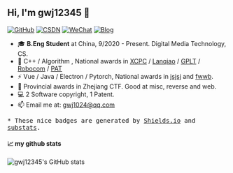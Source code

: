## Hi, I'm gwj12345 👋

[![GitHub](https://img.shields.io/badge/Github-gwj12345-lightgrey)](https://github.com/gwj12345)
[![CSDN](https://img.shields.io/badge/CSDN-%E5%B0%8F%E5%93%88%E9%87%8C-red)](https://gwj1314.blog.csdn.net/)
[![WeChat](https://img.shields.io/badge/%E5%BE%AE%E4%BF%A1-CS%E8%A1%8C%E8%80%85-brightgreen)](https://mp.weixin.qq.com/s/sc-cwq-NTNTJKghXBC2N-A)
[![Blog](https://img.shields.io/badge/Blog-%E5%B0%8F%E5%93%88%E9%87%8C-blue)](https://gwj1314.cn/)


- 🎓 **B.Eng Student** at China, 9/2020 - Present. Digital Media Technology, CS.
- 🎈 C++ / Algorithm , National awards in [XCPC](https://icpc.global/) / [Lanqiao](https://dasai.lanqiao.cn/) / [GPLT](https://gplt.patest.cn/regulation) / [Robocom](https://www.robocom.com.cn/) / [PAT](https://www.patest.cn/)
- ⚡ Vue / Java / Electron / Pytorch, National awards in [jsjsj](https://baike.baidu.com/item/%E4%B8%AD%E5%9B%BD%E5%A4%A7%E5%AD%A6%E7%94%9F%E8%AE%A1%E7%AE%97%E6%9C%BA%E8%AE%BE%E8%AE%A1%E5%A4%A7%E8%B5%9B/9247917) and [fwwb](http://www.fwwb.org.cn/about/index). 
- 🔑 Provincial awards in Zhejiang CTF. Good at misc, reverse and web. 
- 💻 2 Software copyright, 1 Patent.
- 📫 Email me at: [gwj1024@qq.com](mailto:gwj1024@qq.com)

<samp>* These nice badges are generated by <a href="https://shields.io/">Shields.io</a> and <a href="https://github.com/spencerwooo/substats">substats</a>.</samp>

#### 📈 my github stats

![gwj12345's GitHub stats](https://github-readme-stats.vercel.app/api?username=gwj12345&show_icons=true&theme=tokyonight)

<!--
**gwj12345/gwj12345** is a ✨ _special_ ✨ repository because its `README.md` (this file) appears on your GitHub profile.
- 💰Support my work on [爱发电](https://afdian.net/@)！

[![Top Langs](https://github-readme-stats.vercel.app/api/top-langs/?username=gwj12345)](https://github.com/gwj12345/)
Here are some ideas to get you started:

- 🔭 I’m currently working on ...
- 🌱 I’m currently learning ...
- 👯 I’m looking to collaborate on ...
- 🤔 I’m looking for help with ...
- 💬 Ask me about ...
- 📫 How to reach me: ...
- 😄 Pronouns: ...
- ⚡ Fun fact: ...
-->
